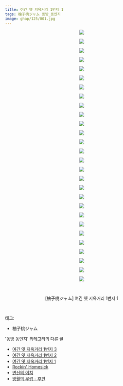 ```yaml
---
title: 여긴 옛 지옥거리 1번지 1
tags: 柚子桃ジャム 동방_동인지
image: ghap/125/001.jpg
---
```

<div class="article">
<p style="text-align: center; clear: none; float: none;"><img src="{{ site.nasurl }}/ghap/125/001.jpg"/></p>
<p style="text-align: center; clear: none; float: none;"><img src="{{ site.nasurl }}/ghap/125/002.jpg"/></p>
<p style="text-align: center; clear: none; float: none;"><img src="{{ site.nasurl }}/ghap/125/003.jpg"/></p>
<p style="text-align: center; clear: none; float: none;"><img src="{{ site.nasurl }}/ghap/125/004.jpg"/></p>
<p style="text-align: center; clear: none; float: none;"><img src="{{ site.nasurl }}/ghap/125/005.jpg"/></p>
<p style="text-align: center; clear: none; float: none;"><img src="{{ site.nasurl }}/ghap/125/006.jpg"/></p>
<p style="text-align: center; clear: none; float: none;"><img src="{{ site.nasurl }}/ghap/125/007.jpg"/></p>
<p style="text-align: center; clear: none; float: none;"><img src="{{ site.nasurl }}/ghap/125/008.jpg"/></p>
<p style="text-align: center; clear: none; float: none;"><img src="{{ site.nasurl }}/ghap/125/009.jpg"/></p>
<p style="text-align: center; clear: none; float: none;"><img src="{{ site.nasurl }}/ghap/125/010.jpg"/></p>
<p style="text-align: center; clear: none; float: none;"><img src="{{ site.nasurl }}/ghap/125/011.jpg"/></p>
<p style="text-align: center; clear: none; float: none;"><img src="{{ site.nasurl }}/ghap/125/012.jpg"/></p>
<p style="text-align: center; clear: none; float: none;"><img src="{{ site.nasurl }}/ghap/125/013.jpg"/></p>
<p style="text-align: center; clear: none; float: none;"><img src="{{ site.nasurl }}/ghap/125/014.jpg"/></p>
<p style="text-align: center; clear: none; float: none;"><img src="{{ site.nasurl }}/ghap/125/015.jpg"/></p>
<p style="text-align: center; clear: none; float: none;"><img src="{{ site.nasurl }}/ghap/125/016.jpg"/></p>
<p style="text-align: center; clear: none; float: none;"><img src="{{ site.nasurl }}/ghap/125/017.jpg"/></p>
<p style="text-align: center; clear: none; float: none;"><img src="{{ site.nasurl }}/ghap/125/018.jpg"/></p>
<p style="text-align: center; clear: none; float: none;"><img src="{{ site.nasurl }}/ghap/125/019.jpg"/></p>
<p style="text-align: center; clear: none; float: none;"><img src="{{ site.nasurl }}/ghap/125/020.jpg"/></p>
<p style="text-align: center; clear: none; float: none;"><img src="{{ site.nasurl }}/ghap/125/021.jpg"/></p>
<p style="text-align: center; clear: none; float: none;"><img src="{{ site.nasurl }}/ghap/125/022.jpg"/></p>
<p style="text-align: center; clear: none; float: none;"><img src="{{ site.nasurl }}/ghap/125/023.jpg"/></p>
<p style="text-align: center; clear: none; float: none;"><img src="{{ site.nasurl }}/ghap/125/024.jpg"/></p>
<p style="text-align: center; clear: none; float: none;"><img src="{{ site.nasurl }}/ghap/125/025.jpg"/></p>
<p style="text-align: center; clear: none; float: none;"><img src="{{ site.nasurl }}/ghap/125/026.jpg"/></p>
<p style="text-align: center; clear: none; float: none;"><img src="{{ site.nasurl }}/ghap/125/027.jpg"/></p>
<p style="text-align: center; clear: none; float: none;"><img src="{{ site.nasurl }}/ghap/125/028.jpg"/></p>
<p style="text-align: center; clear: none; float: none;"><br/></p>
<p style="text-align: center; clear: none; float: none;">[柚子桃ジャム] 여긴 옛 지옥거리 1번지 1</p>
<p><br/></p>
</div><div class="tagTrail">
<p>태그: </p>
<ul>
<li>柚子桃ジャム</li>
</ul>
</div><div class="another">
<p>'동방 동인지' 카테고리의 다른 글</p>
<ul>
<li><a href="/2016-06-18-ghap_127">여긴 옛 지옥거리 1번지 3</a></li>
<li><a href="/2016-06-18-ghap_126">여긴 옛 지옥거리 1번지 2</a></li>
<li><a href="/2016-06-18-ghap_125">여긴 옛 지옥거리 1번지 1</a></li>
<li><a href="/2016-06-18-ghap_124">Rockin' Homesick</a></li>
<li><a href="/2016-06-18-ghap_123">변신의 이치</a></li>
<li><a href="/2016-06-18-ghap_122">망월의 무렵 - 후편</a></li>
</ul>
</div><div class="cb_module cb_fluid">
<div class="cb_wrt cb_profile">
</div><!-- commentList close -->
</div>
